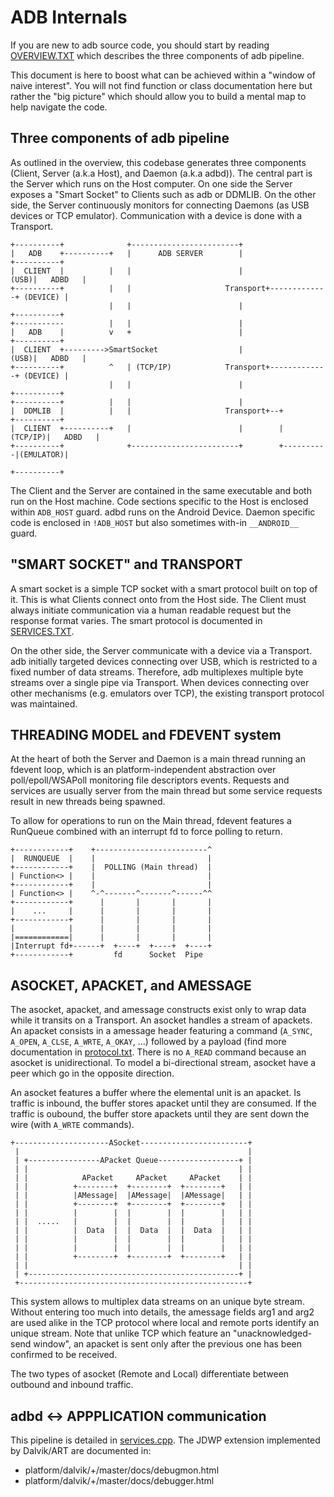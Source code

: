 # ADB Internals

If you are new to adb source code, you should start by reading [OVERVIEW.TXT](OVERVIEW.TXT) which describes the three components of adb pipeline.

This document is here to boost what can be achieved within a "window of naive interest". You will not find function or class documentation here but rather the "big picture" which should allow you to build a mental map to help navigate the code.

## Three components of adb pipeline

As outlined in the overview, this codebase generates three components (Client, Server (a.k.a Host), and Daemon (a.k.a adbd)). The central part is the Server which runs on the Host computer. On one side the Server exposes a "Smart Socket" to Clients such as adb or DDMLIB. On the other side, the Server continuously monitors for connecting Daemons (as USB devices or TCP emulator). Communication with a device is done with a Transport.

```
+----------+              +------------------------+
|   ADB    +----------+   |      ADB SERVER        |                   +----------+
|  CLIENT  |          |   |                        |              (USB)|   ADBD   |
+----------+          |   |                     Transport+-------------+ (DEVICE) |
                      |   |                        |                   +----------+
+-----------          |   |                        |
|   ADB    |          v   +                        |                   +----------+
|  CLIENT  +--------->SmartSocket                  |              (USB)|   ADBD   |
+----------+          ^   | (TCP/IP)            Transport+-------------+ (DEVICE) |
                      |   |                        |                   +----------+
+----------+          |   |                        |
|  DDMLIB  |          |   |                     Transport+--+          +----------+
|  CLIENT  +----------+   |                        |        |  (TCP/IP)|   ADBD   |
+----------+              +------------------------+        +----------|(EMULATOR)|
                                                                       +----------+
```

The Client and the Server are contained in the same executable and both run on the Host machine. Code sections specific to the Host is enclosed within `ADB_HOST` guard. adbd runs on the Android Device. Daemon specific code is enclosed in `!ADB_HOST` but also sometimes with-in `__ANDROID__` guard.


## "SMART SOCKET" and TRANSPORT

A smart socket is a simple TCP socket with a smart protocol built on top of it. This is what Clients connect onto from the Host side. The Client must always initiate communication via a human readable request but the response format varies. The smart protocol is documented in [SERVICES.TXT](SERVICES.TXT).

On the other side, the Server communicate with a device via a Transport. adb initially targeted devices connecting over USB, which is restricted to a fixed number of data streams. Therefore, adb multiplexes multiple byte streams over a single pipe via Transport. When devices connecting over other mechanisms (e.g. emulators over TCP), the existing transport protocol was maintained.

## THREADING MODEL and FDEVENT system

At the heart of both the Server and Daemon is a main thread running an fdevent loop, which is an platform-independent abstraction over poll/epoll/WSAPoll monitoring file descriptors events. Requests and services are usually server from the main thread but some service requests result in new threads being spawned.

To allow for operations to run on the Main thread, fdevent features a RunQueue combined with an interrupt fd to force polling to return.

```
+------------+    +-------------------------^
|  RUNQUEUE  |    |                         |
+------------+    |  POLLING (Main thread)  |
| Function<> |    |                         |
+------------+    |                         |
| Function<> |    ^-^-------^-------^------^^
+------------+      |       |       |       |
|    ...     |      |       |       |       |
+------------+      |       |       |       |
|            |      |       |       |       |
|============|      |       |       |       |
|Interrupt fd+------+  +----+  +----+  +----+
+------------+         fd      Socket  Pipe
```

## ASOCKET, APACKET, and AMESSAGE

The asocket, apacket, and amessage constructs exist only to wrap data while it transits on a Transport. An asocket handles a stream of apackets. An apacket consists in a amessage header featuring a command (`A_SYNC`, `A_OPEN`, `A_CLSE`, `A_WRTE`, `A_OKAY`, ...) followed by a payload (find more documentation in [protocol.txt](protocol.txt). There is no `A_READ` command because an asocket is unidirectional. To model a bi-directional stream, asocket have a peer which go in the opposite direction.

An asocket features a buffer where the elemental unit is an apacket. Is traffic is inbound, the buffer stores apacket until they are consumed. If the traffic is oubound, the buffer store apackets until they are sent down the wire (with `A_WRTE` commands).

```
+---------------------ASocket------------------------+
 |                                                   |
 | +----------------APacket Queue------------------+ |
 | |                                               | |
 | |            APacket     APacket     APacket    | |
 | |          +--------+  +--------+  +--------+   | |
 | |          |AMessage|  |AMessage|  |AMessage|   | |
 | |          +--------+  +--------+  +--------+   | |
 | |          |        |  |        |  |        |   | |
 | |  .....   |        |  |        |  |        |   | |
 | |          |  Data  |  |  Data  |  |  Data  |   | |
 | |          |        |  |        |  |        |   | |
 | |          |        |  |        |  |        |   | |
 | |          +--------+  +--------+  +--------+   | |
 | |                                               | |
 | +-----------------------------------------------+ |
 +---------------------------------------------------+
```

This system allows to multiplex data streams on an unique byte stream.  Without entering too much into details, the amessage fields arg1 and arg2 are used alike in the TCP protocol where local and remote ports identify an unique stream. Note that unlike TCP which feature an "unacknowledged-send window", an apacket is sent only after the previous one has been confirmed to be received.

The two types of asocket (Remote and Local) differentiate between outbound and inbound traffic.

## adbd <-> APPPLICATION communication

This pipeline is detailed in [services.cpp](services.cpp). The JDWP extension implemented by Dalvik/ART are documented in:
- platform/dalvik/+/master/docs/debugmon.html
- platform/dalvik/+/master/docs/debugger.html
